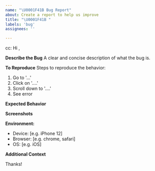 ```yaml
---
name: "\U0001F41B Bug Report"
about: Create a report to help us improve
title: "\U0001F41B "
labels: 'bug'
assignees: ''

---
```

<!-- These comments automatically delete -->
<!-- @ mention users who should be in the loop next to cc: -->
cc: 
Hi <!-- add intended user -->,

**Describe the Bug**
A clear and concise description of what the bug is.

**To Reproduce**
Steps to reproduce the behavior:
1. Go to '...'
2. Click on '....'
3. Scroll down to '....'
4. See error

**Expected Behavior**
<!-- A clear and concise description of what you expected to happen. -->

**Screenshots**
<!-- If applicable, add screenshots to help explain your problem. -->

**Environment:**
 - Device: [e.g. iPhone 12]
 - Browser: [e.g. chrome, safari]
 - OS: [e.g. iOS]

**Additional Context**
<!-- Add any other context about the problem here. -->

Thanks!
